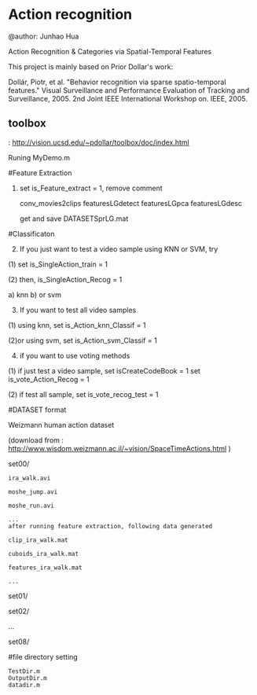 Action recognition
==================
@author: Junhao Hua

Action Recognition & Categories via Spatial-Temporal Features

This project is mainly based on Prior Dollar's work: 

Dollár, Piotr, et al. "Behavior recognition via sparse spatio-temporal features." Visual Surveillance and Performance Evaluation of Tracking and Surveillance, 2005. 2nd Joint IEEE International Workshop on. IEEE, 2005.

toolbox
-----
: http://vision.ucsd.edu/~pdollar/toolbox/doc/index.html

Runing MyDemo.m

#Feature Extraction

1. set is_Feature_extract = 1, remove comment

	conv_movies2clips
	featuresLGdetect
	featuresLGpca
	featuresLGdesc
	
	get and save DATASETSprLG.mat

#Classificaton

2. If you just want to test a video sample using KNN or SVM, try

(1) set is_SingleAction_train = 1

(2) then, is_SingleAction_Recog = 1

a) knn
b) or svm
	
3. If you want to test all video samples

 (1)   using knn, set is_Action_knn_Classif = 1

 (2)or using svm, set is_Action_svm_Classif = 1
 
4. if you want to use voting methods

 (1) if just test a video sample, 
	set isCreateCodeBook = 1 
	set is_vote_Action_Recog = 1

(2) if test all sample,
	set is_vote_recog_test = 1


#DATASET format

Weizmann human action dataset 

(download from : http://www.wisdom.weizmann.ac.il/~vision/SpaceTimeActions.html )

set00/

	ira_walk.avi
	
	moshe_jump.avi
	
	moshe_run.avi
	
	...
	after running feature extraction, following data generated
	
	clip_ira_walk.mat
	
	cuboids_ira_walk.mat
	
	features_ira_walk.mat
	
	...
set01/

set02/

...

set08/

#file directory setting

	TestDir.m
	OutputDir.m
	datadir.m

